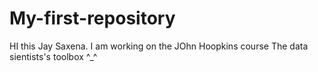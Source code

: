 My-first-repository
===================
HI this Jay Saxena. I am working on the JOhn Hoopkins course The data sientists's toolbox ^_^
